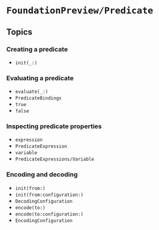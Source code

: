 # ``FoundationPreview/Predicate``

## Topics

### Creating a predicate

- ``init(_:)``

### Evaluating a predicate

- ``evaluate(_:)``
- ``PredicateBindings``
- ``true``
- ``false``

### Inspecting predicate properties

- ``expression``
- ``PredicateExpression``
- ``variable``
- ``PredicateExpressions/Variable``

### Encoding and decoding

- ``init(from:)``
- ``init(from:configuration:)``
- ``DecodingConfiguration``
- ``encode(to:)``
- ``encode(to:configuration:)``
- ``EncodingConfiguration``

